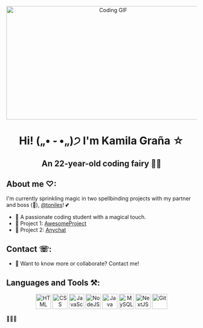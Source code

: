 <p align="center">
  <img src="https://res.cloudinary.com/practicaldev/image/fetch/s--0j4CTEqS--/c_imagga_scale,f_auto,fl_progressive,h_420,q_66,w_1000/https://dev-to-uploads.s3.amazonaws.com/i/2xpxyj7dbrptbvrgyaow.gif" alt="Coding GIF" width="550" height="300">
</p>

<h1 align="center"><b>Hi! („• ֊ •„)੭ I'm Kamila Graña ☆</b></h1>

<h2 align="center">
  An 22-year-old coding fairy 🧚‍♀️
</h2>

## About me ♡:

I'm currently sprinkling magic in two spellbinding projects with my partner and boss (🥶), [@toniles](https://github.com/toniles)! 💕

- 🌟 A passionate coding student with a magical touch.
- 🔭 Project 1: [AwesomeProject](https://github.com/DreanGit/AwesomeProject.git)
- 🌱 Project 2: [Anychat](https://github.com/toniles/anychat.git)

## Contact ☏:
- 💌 Want to know more or collaborate? Contact me!

## Languages and Tools ⚒:
<p align="center">
  <img src="https://upload.wikimedia.org/wikipedia/commons/thumb/3/38/HTML5_Badge.svg/2048px-HTML5_Badge.svg.png" alt="HTML" width="40" height="40"/>
  <img src="https://upload.wikimedia.org/wikipedia/commons/thumb/6/62/CSS3_logo.svg/768px-CSS3_logo.svg.png" alt="CSS" width="40" height="40"/>
  <img src="https://static.vecteezy.com/system/resources/previews/027/127/463/original/javascript-logo-javascript-icon-transparent-free-png.png" alt="JavaScript" width="40" height="40"/>
  <img src="https://cdn-icons-png.flaticon.com/512/5968/5968322.png" alt="NodeJS" width="40" height="40"/>
  <img src="https://brandslogos.com/wp-content/uploads/images/large/java-logo-1.png" alt="Java" width="40" height="40"/>
  <img src="https://cdn.freebiesupply.com/logos/large/2x/mysql-5-logo-png-transparent.png" alt="MySQL" width="40" height="40"/>
  <img src="https://static-00.iconduck.com/assets.00/nextjs-icon-512x512-y563b8iq.png" alt="NextJS" width="40" height="40"/>
  <img src="  https://git-scm.com/images/logos/downloads/Git-Icon-1788C.png" alt="Git" width="40" height="40"/>
</p>

🌟🌟🌟
